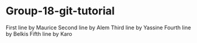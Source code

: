 # Group-18-git-tutorial
First line by Maurice
Second line by Alem
Third line by Yassine
Fourth line by Belkis
Fifth line by Karo